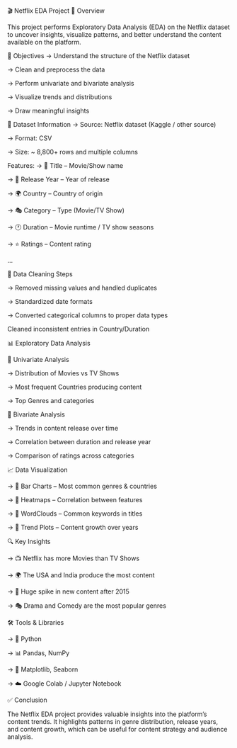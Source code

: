 🎬 Netflix EDA Project
📌 Overview

This project performs Exploratory Data Analysis (EDA) on the Netflix dataset to uncover insights, visualize patterns, and better understand the content available on the platform.

🧠 Objectives
-> Understand the structure of the Netflix dataset

-> Clean and preprocess the data

-> Perform univariate and bivariate analysis

-> Visualize trends and distributions

-> Draw meaningful insights

📂 Dataset Information
-> Source: Netflix dataset (Kaggle / other source)

-> Format: CSV

-> Size: ~ 8,800+ rows and multiple columns

Features:
-> 🎥 Title – Movie/Show name

-> 📅 Release Year – Year of release

-> 🌍 Country – Country of origin

-> 🎭 Category – Type (Movie/TV Show)

-> 🕐 Duration – Movie runtime / TV show seasons

-> ⭐ Ratings – Content rating

...

🧹 Data Cleaning Steps

-> Removed missing values and handled duplicates

-> Standardized date formats

-> Converted categorical columns to proper data types

Cleaned inconsistent entries in Country/Duration

📊 Exploratory Data Analysis

🔹 Univariate Analysis

-> Distribution of Movies vs TV Shows

-> Most frequent Countries producing content

-> Top Genres and categories

🔹 Bivariate Analysis

-> Trends in content release over time

-> Correlation between duration and release year

-> Comparison of ratings across categories

📈 Data Visualization

-> 📌 Bar Charts – Most common genres & countries

-> 📌 Heatmaps – Correlation between features

-> 📌 WordClouds – Common keywords in titles

-> 📌 Trend Plots – Content growth over years

🔍 Key Insights

-> 📺 Netflix has more Movies than TV Shows

-> 🌍 The USA and India produce the most content

-> 📅 Huge spike in new content after 2015

-> 🎭 Drama and Comedy are the most popular genres

🛠️ Tools & Libraries

-> 🐍 Python

-> 📊 Pandas, NumPy

-> 🎨 Matplotlib, Seaborn

-> ☁️ Google Colab / Jupyter Notebook

✅ Conclusion

The Netflix EDA project provides valuable insights into the platform’s content trends. It highlights patterns in genre distribution, release years, and content growth, which can be useful for content strategy and audience analysis.


